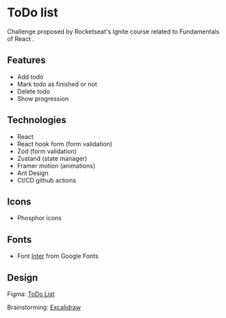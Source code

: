 # ToDo list

Challenge proposed by Rocketseat's Ignite course related to Fundamentals of React .

## Features

- Add todo
- Mark todo as finished or not
- Delete todo
- Show progression

## Technologies

- React
- React hook form (form validation)
- Zod (form validation)
- Zustand (state manager)
- Framer motion (animations)
- Ant Design
- CI/CD github actions

## Icons

- Phosphor icons

## Fonts

- Font [Inter](https://fonts.google.com/specimen/Inter?query=inter) from Google Fonts

## Design

Figma: [ToDo List](https://www.figma.com/file/MUORNvgGWxae52zzWBRYBK/ToDo-List-%E2%80%A2-Desafio-React-(Copy)?type=design&node-id=56-96&mode=design&t=5OMdVECshh2VJopn-0)

Brainstorming: [Excalidraw](https://excalidraw.com/#json=fEkF8PIsN9OujGjMsa536,1jn8rv3tLu9mT3SCzlun2w)
